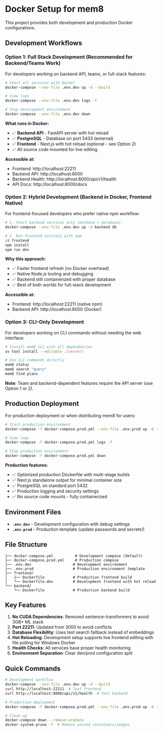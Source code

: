 # Docker Setup for mem8

This project provides both development and production Docker configurations.

## Development Workflows

### Option 1: Full Stack Development (Recommended for Backend/Teams Work)

For developers working on backend API, teams, or full-stack features:

```bash
# Start all services with Docker
docker-compose --env-file .env.dev up -d --build

# View logs
docker-compose --env-file .env.dev logs -f

# Stop development environment
docker-compose --env-file .env.dev down
```

**What runs in Docker:**
- ✅ **Backend API** - FastAPI server with hot reload
- ✅ **PostgreSQL** - Database on port 5433 (external)
- ✅ **Frontend** - Next.js with hot reload (optional - see Option 2)
- ✅ All source code mounted for live editing

**Accessible at:**
- Frontend: http://localhost:22211
- Backend API: http://localhost:8000
- Backend Health: http://localhost:8000/api/v1/health
- API Docs: http://localhost:8000/docs

### Option 2: Hybrid Development (Backend in Docker, Frontend Native)

For frontend-focused developers who prefer native npm workflow:

```bash
# 1. Start backend services only (backend + database)
docker-compose --env-file .env.dev up -d backend db

# 2. Run frontend natively with npm
cd frontend
npm install
npm run dev
```

**Why this approach:**
- ✅ Faster frontend refresh (no Docker overhead)
- ✅ Native Node.js tooling and debugging
- ✅ Backend still containerized with proper database
- ✅ Best of both worlds for full-stack development

**Accessible at:**
- Frontend: http://localhost:22211 (native npm)
- Backend API: http://localhost:8000 (Docker)

### Option 3: CLI-Only Development

For developers working on CLI commands without needing the web interface:

```bash
# Install mem8 CLI with all dependencies
uv tool install --editable .[server]

# Use CLI commands directly
mem8 status
mem8 search "query"
mem8 find plans
```

**Note:** Team and backend-dependent features require the API server (use Option 1 or 2).

## Production Deployment

For production deployment or when distributing mem8 for users:

```bash
# Start production environment
docker-compose -f docker-compose.prod.yml --env-file .env.prod up -d --build

# View logs
docker-compose -f docker-compose.prod.yml logs -f

# Stop production environment
docker-compose -f docker-compose.prod.yml down
```

**Production features:**
- ✅ Optimized production Dockerfile with multi-stage builds
- ✅ Next.js standalone output for minimal container size  
- ✅ PostgreSQL on standard port 5432
- ✅ Production logging and security settings
- ✅ No source code mounts - fully containerized

## Environment Files

- **`.env.dev`** - Development configuration with debug settings
- **`.env.prod`** - Production template (update passwords and secrets!)

## File Structure

```
├── docker-compose.yml          # Development compose (default)
├── docker-compose.prod.yml     # Production compose
├── .env.dev                   # Development environment
├── .env.prod                  # Production environment template
├── frontend/
│   ├── Dockerfile             # Production frontend build
│   └── Dockerfile.dev         # Development frontend with hot reload
└── backend/
    └── Dockerfile             # Production backend build
```

## Key Features

1. **No CUDA Dependencies**: Removed sentence-transformers to avoid 3GB+ ML stack
2. **Port 22211**: Updated from 3000 to avoid conflicts
3. **Database Flexibility**: Uses text search fallback instead of embeddings
4. **Hot Reloading**: Development setup supports live frontend editing with file polling for Windows Docker
5. **Health Checks**: All services have proper health monitoring
6. **Environment Separation**: Clear dev/prod configuration split

## Quick Commands

```bash
# Development workflow
docker-compose --env-file .env.dev up -d --build
curl http://localhost:22211  # Test frontend
curl http://localhost:8000/api/v1/health  # Test backend

# Production deployment
docker-compose -f docker-compose.prod.yml --env-file .env.prod up -d --build

# Clean up
docker-compose down --remove-orphans
docker system prune -f  # Remove unused containers/images
```